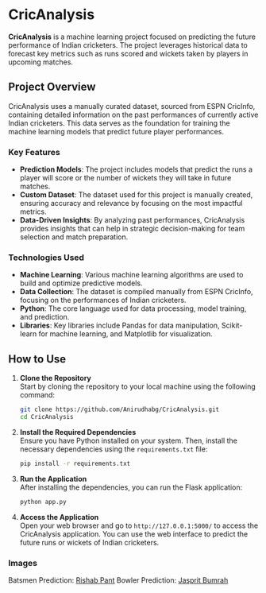 # CricAnalysis

**CricAnalysis** is a machine learning project focused on predicting the future performance of Indian cricketers. The project leverages historical data to forecast key metrics such as runs scored and wickets taken by players in upcoming matches.

## Project Overview

CricAnalysis uses a manually curated dataset, sourced from ESPN CricInfo, containing detailed information on the past performances of currently active Indian cricketers. This data serves as the foundation for training the machine learning models that predict future player performances.

### Key Features

- **Prediction Models**: The project includes models that predict the runs a player will score or the number of wickets they will take in future matches.
- **Custom Dataset**: The dataset used for this project is manually created, ensuring accuracy and relevance by focusing on the most impactful metrics.
- **Data-Driven Insights**: By analyzing past performances, CricAnalysis provides insights that can help in strategic decision-making for team selection and match preparation.

### Technologies Used

- **Machine Learning**: Various machine learning algorithms are used to build and optimize predictive models.
- **Data Collection**: The dataset is compiled manually from ESPN CricInfo, focusing on the performances of Indian cricketers.
- **Python**: The core language used for data processing, model training, and prediction.
- **Libraries**: Key libraries include Pandas for data manipulation, Scikit-learn for machine learning, and Matplotlib for visualization.

## How to Use

1. **Clone the Repository**  
   Start by cloning the repository to your local machine using the following command:

   ```bash
   git clone https://github.com/Anirudhabg/CricAnalysis.git
   cd CricAnalysis
   ```

2. **Install the Required Dependencies**  
   Ensure you have Python installed on your system. Then, install the necessary dependencies using the `requirements.txt` file:

   ```bash
   pip install -r requirements.txt
   ```

3. **Run the Application**  
   After installing the dependencies, you can run the Flask application:

   ```bash
   python app.py
   ```

4. **Access the Application**  
   Open your web browser and go to `http://127.0.0.1:5000/` to access the CricAnalysis application. You can use the web interface to predict the future runs or wickets of Indian cricketers.

### Images
   Batsmen Prediction: [Rishab Pant](https://github.com/Anirudhabg/CricAnalysis/blob/3a7ac971a903d3473b046422e6dab3076ae34ba0/Images/Batsmen_Prediction.png)
   Bowler Prediction: [Jasprit Bumrah](https://github.com/Anirudhabg/CricAnalysis/blob/3a7ac971a903d3473b046422e6dab3076ae34ba0/Images/Bowler_Prediction.png)
